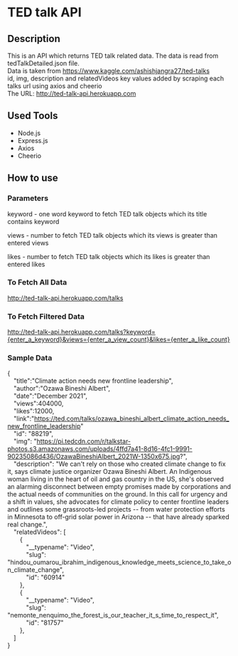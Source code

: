 # TED talk API

## Description
This is an API which returns TED talk related data. The data is read from tedTalkDetailed.json file.\
Data is taken from https://www.kaggle.com/ashishjangra27/ted-talks \
id, img, description and relatedVideos key values added by scraping each talks url using axios and cheerio \
The URL: http://ted-talk-api.herokuapp.com

## Used Tools
- Node.js
- Express.js
- Axios
- Cheerio

## How to use

### Parameters
keyword - one word keyword to fetch TED talk objects which its title contains keyword

views - number to fetch TED talk objects which its views is greater than entered views

likes - number to fetch TED talk objects which its likes is greater than entered likes

### To Fetch All Data
http://ted-talk-api.herokuapp.com/talks
### To Fetch Filtered Data
http://ted-talk-api.herokuapp.com/talks?keyword={enter_a_keyword}&views={enter_a_view_count}&likes={enter_a_like_count}
### Sample Data
{\
  &emsp;"title":"Climate action needs new frontline leadership",\
  &emsp;"author":"Ozawa Bineshi Albert",\
  &emsp;"date":"December 2021",\
  &emsp;"views":404000,\
  &emsp;"likes":12000,\
  &emsp;"link":"https://ted.com/talks/ozawa_bineshi_albert_climate_action_needs_new_frontline_leadership" \
  &emsp;"id": "88219",\
  &emsp;"img": "https://pi.tedcdn.com/r/talkstar-photos.s3.amazonaws.com/uploads/4ffd7a41-8d16-4fc1-9991-90235086d436/OzawaBineshiAlbert_2021W-1350x675.jpg?", \
  &emsp;"description": "We can't rely on those who created climate change to fix it, says climate justice organizer Ozawa Bineshi Albert. An Indigenous woman     living in the heart of oil and gas country in the US, she's observed an alarming disconnect between empty promises made by corporations and the actual needs of communities on the ground. In this call for urgency and a shift in values, she advocates for climate policy to center frontline leaders and outlines some grassroots-led projects -- from water protection efforts in Minnesota to off-grid solar power in Arizona -- that have already sparked real change.",\
  &emsp;"relatedVideos": [\
  &emsp;&emsp;{\
        &emsp;&emsp;&emsp;"__typename": "Video", \
        &emsp;&emsp;&emsp;"slug": "hindou_oumarou_ibrahim_indigenous_knowledge_meets_science_to_take_on_climate_change", \
        &emsp;&emsp;&emsp;"id": "60914" \
      &emsp;&emsp;},\
      &emsp;&emsp;{\
        &emsp;&emsp;&emsp;"__typename": "Video",\
        &emsp;&emsp;&emsp;"slug": "nemonte_nenquimo_the_forest_is_our_teacher_it_s_time_to_respect_it",\
        &emsp;&emsp;&emsp;"id": "81757"\
      &emsp;&emsp;},\
    &emsp;]\
}
